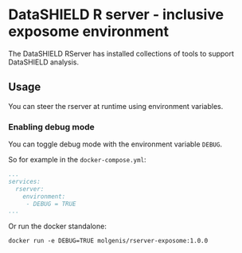 # DataSHIELD R server - inclusive exposome environment

The DataSHIELD RServer has installed collections of tools to support DataSHIELD analysis.

## Usage
You can steer the rserver at runtime using environment variables.

### Enabling debug mode
You can toggle debug mode with the environment variable `DEBUG`.

So for example in the `docker-compose.yml`:

```yaml
...
services:
  rserver:
    environment: 
     - DEBUG = TRUE
...
```

Or run the docker standalone:

`docker run -e DEBUG=TRUE molgenis/rserver-exposome:1.0.0`
